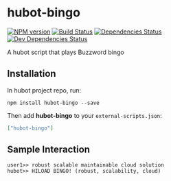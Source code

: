 # hubot-bingo
[![NPM version][npm-image]][npm-url] [![Build Status][travis-image]][travis-url] [![Dependencies Status][daviddm-image]][daviddm-url] [![Dev Dependencies Status][daviddm-dev-image]][daviddm-dev-url]

A hubot script that plays Buzzword bingo

## Installation

In hubot project repo, run:

`npm install hubot-bingo --save`

Then add **hubot-bingo** to your `external-scripts.json`:

```json
["hubot-bingo"]
```

## Sample Interaction

```
user1>> robust scalable maintainable cloud solution
hubot>> HILOAD BINGO! (robust, scalability, cloud)
```

[npm-url]: https://npmjs.org/package/hubot-bingo
[npm-image]: https://badge.fury.io/js/hubot-bingo.svg
[travis-url]: https://travis-ci.org/jcdenton/hubot-bingo
[travis-image]: https://travis-ci.org/jcdenton/hubot-bingo.svg?branch=master
[daviddm-url]: https://david-dm.org/jcdenton/hubot-bingo#info=dependencies&view=list
[daviddm-image]: https://david-dm.org/jcdenton/hubot-bingo.svg
[daviddm-dev-url]: https://david-dm.org/jcdenton/hubot-bingo#info=devDependencies&view=list
[daviddm-dev-image]: https://david-dm.org/jcdenton/hubot-bingo/dev-status.svg
